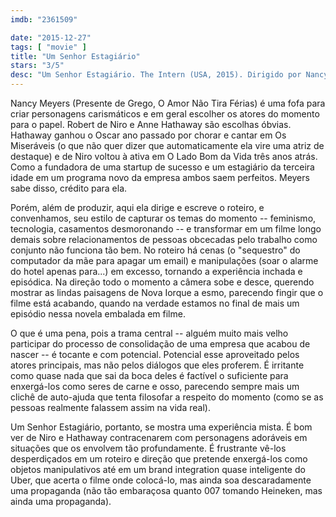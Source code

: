 ```yaml
---
imdb: "2361509"

date: "2015-12-27"
tags: [ "movie" ]
title: "Um Senhor Estagiário"
stars: "3/5"
desc: "Um Senhor Estagiário. The Intern (USA, 2015). Dirigido por Nancy Meyers. Escrito por Nancy Meyers. Com Robert De Niro, Anne Hathaway, Rene Russo, Anders Holm, JoJo Kushner, Andrew Rannells, Adam DeVine, Ilan Krigsfeld, Zack Pearlman."
---
```

Nancy Meyers (Presente de Grego, O Amor Não Tira Férias) é uma fofa para criar personagens carismáticos e em geral escolher os atores do momento para o papel. Robert de Niro e Anne Hathaway são escolhas óbvias. Hathaway ganhou o Oscar ano passado por chorar e cantar em Os Miseráveis (o que não quer dizer que automaticamente ela vire uma atriz de destaque) e de Niro voltou à ativa em O Lado Bom da Vida três anos atrás. Como a fundadora de uma startup de sucesso e um estagiário da terceira idade em um programa novo da empresa ambos saem perfeitos. Meyers sabe disso, crédito para ela.

Porém, além de produzir, aqui ela dirige e escreve o roteiro, e convenhamos, seu estilo de capturar os temas do momento -- feminismo, tecnologia, casamentos desmoronando -- e transformar em um filme longo demais sobre relacionamentos de pessoas obcecadas pelo trabalho como conjunto não funciona tão bem. No roteiro há cenas (o "sequestro" do computador da mãe para apagar um email) e manipulações (soar o alarme do hotel apenas para...) em excesso, tornando a experiência inchada e episódica. Na direção todo o momento a câmera sobe e desce, querendo mostrar as lindas paisagens de Nova Iorque a esmo, parecendo fingir que o filme está acabando, quando na verdade estamos no final de mais um episódio nessa novela embalada em filme.

O que é uma pena, pois a trama central -- alguém muito mais velho participar do processo de consolidação de uma empresa que acabou de nascer -- é tocante e com potencial. Potencial esse aproveitado pelos atores principais, mas não pelos diálogos que eles proferem. É irritante como quase nada que sai da boca deles é factível o suficiente para enxergá-los como seres de carne e osso, parecendo sempre mais um clichê de auto-ajuda que tenta filosofar a respeito do momento (como se as pessoas realmente falassem assim na vida real).

Um Senhor Estagiário, portanto, se mostra uma experiência mista. É bom ver de Niro e Hathaway contracenarem com personagens adoráveis em situações que os envolvem tão profundamente. É frustrante vê-los desperdiçados em um roteiro e direção que pretende enxergá-los como objetos manipulativos até em um brand integration quase inteligente do Uber, que acerta o filme onde colocá-lo, mas ainda soa descaradamente uma propaganda (não tão embaraçosa quanto 007 tomando Heineken, mas ainda uma propaganda).
